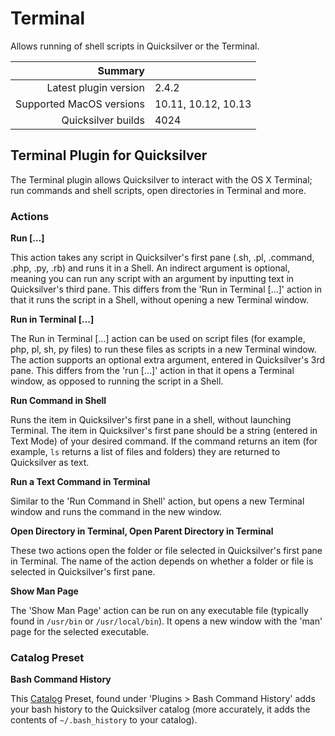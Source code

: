 # Terminal

Allows running of shell scripts in Quicksilver or the Terminal.

 Summary                  | &nbsp; 
-------------------------:|:--------------------
 Latest plugin version    | 2.4.2
 Supported MacOS versions | 10.11, 10.12, 10.13
 Quicksilver builds       | 4024


## Terminal Plugin for Quicksilver

The Terminal plugin allows Quicksilver to interact with the OS X Terminal; run
commands and shell scripts, open directories in Terminal and more.

### Actions

**Run […]**

This action takes any script in Quicksilver's first pane (.sh, .pl, .command,
.php, .py, .rb) and runs it in a Shell. An indirect argument is optional,
meaning you can run any script with an argument by inputting text in
Quicksilver's third pane. This differs from the 'Run in Terminal […]' action
in that it runs the script in a Shell, without opening a new Terminal window.

**Run in Terminal […]**

The Run in Terminal […] action can be used on script files (for example, php,
pl, sh, py files) to run these files as scripts in a new Terminal window. The
action supports an optional extra argument, entered in Quicksilver's 3rd pane.
This differs from the 'run […]' action in that it opens a Terminal window, as
opposed to running the script in a Shell.

**Run Command in Shell**

Runs the item in Quicksilver's first pane in a shell, without launching
Terminal. The item in Quicksilver's first pane should be a string (entered in
Text Mode) of your desired command. If the command returns an item (for
example, `ls` returns a list of files and folders) they are returned to
Quicksilver as text.

**Run a Text Command in Terminal**

Similar to the 'Run Command in Shell' action, but opens a new Terminal window
and runs the command in the new window.

**Open Directory in Terminal, Open Parent Directory in Terminal**

These two actions open the folder or file selected in Quicksilver's first pane
in Terminal. The name of the action depends on whether a folder or file is
selected in Quicksilver's first pane.

**Show Man Page**

The 'Show Man Page' action can be run on any executable file (typically found
in `/usr/bin` or `/usr/local/bin`). It opens a new window with the 'man' page
for the selected executable.

### Catalog Preset

**Bash Command History**

This [Catalog](qs://preferences#QSCatalogPrefPane) Preset, found under
'Plugins > Bash Command History' adds your bash history to the Quicksilver
catalog (more accurately, it adds the contents of `~/.bash_history` to your
catalog).